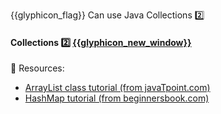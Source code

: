<span id="prereqs"></span>

<span id="outcomes">{{glyphicon_flag}} Can use Java Collections :two:</span>

<div id="title">

#### Collections :two: [{{glyphicon_new_window}}]({{baseUrl}}/javaTools/collections/index.html)

</div>

<div id="body">

:paperclip: Resources:
* [ArrayList class tutorial (from javaTpoint.com)](http://www.javatpoint.com/ArrayList-in-collection-framework)
* [HashMap tutorial (from beginnersbook.com)](http://beginnersbook.com/2013/12/hashmap-in-java-with-example/)

</div>

<div id="extras">
</div>